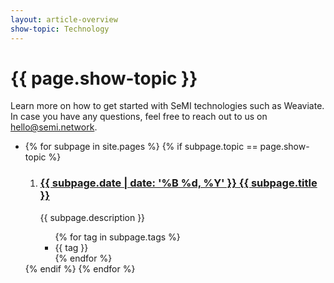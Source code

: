 ```yaml
---
layout: article-overview
show-topic: Technology
---
```


<!-- THIS PAGE CONTAINS THE INDEX FOR THIS FOLDER -->

# {{ page.show-topic }}

Learn more on how to get started with SeMI technologies such as Weaviate. In case you have any questions, feel free to reach out to us on hello@semi.network.

<ul class="article-overview">
    <li>
        {% for subpage in site.pages %}
            {% if subpage.topic == page.show-topic %}
                <ol>
                    <li><h3><a href="{{ subpage.url }}">{{ subpage.date | date: '%B %d, %Y' }} {{ subpage.title }}</a></h3>
                    <p>
                        {{ subpage.description }}
                    </p>
                    <ul class="tags">
            			{% for tag in subpage.tags %}
        					<li>{{ tag }}</li>
        				{% endfor %}
        			</ul>
                    </li>
                </ol>
            {% endif %}
        {% endfor %}
    </li>
</ul>